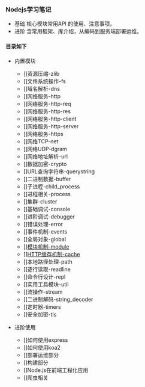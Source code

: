 ### Nodejs学习笔记

- 基础  核心模块常用API 的使用、注意事项。
- 进阶  含常用框架、库介绍，从编码到服务端部署运维。

#### 目录如下
- 内置模块
  - []资源压缩-zlib
  - []文件系统操作-fs
  - []域名解析-dns
  - []网络服务-http
  - []网络服务-http-req
  - []网络服务-http-res
  - []网络服务-http-client
  - []网络服务-http-server
  - []网络服务-https
  - []网络TCP-net
  - []网络UDP-dgram
  - []网络地址解析-url
  - []数据加密-crypto
  - []URL查询字符串-querystring
  - []二进制数据-buffer
  - []子进程-child_process
  - []进程相关-process
  - []集群-cluster
  - []基础调试-console
  - []进阶调试-debugger
  - []错误处理-error
  - []事件机制-events
  - []全局对象-global
  - [][模块机制-module](./src/modules/modules.md)
  - [][HTTP缓存机制-cache](./src/Cache/cache.md)
  - []本地路径处理-path
  - []逐行读取-readline
  - []命令行设计-repl
  - []实用工具模块-util
  - []流操作-stream
  - []二进制解码-string_decoder
  - []定时器-timers
  - []安全加密-tls

- 进阶使用
  - []如何使用express
  - []如何使用koa2
  - []部署运维部分
  - []构建部分 
  - []Node.js在前端工程化应用
  - []爬虫相关 